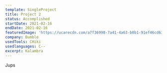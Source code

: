 ```yaml
---
template: SingleProject
title: Project 2
status: Accomplished
startDate: 2021-02-16
endDate: 2021-02-16
featuredImage: 'https://ucarecdn.com/a7f36998-7a41-4a63-b0b1-91ef46cd638b/'
company: Bumble
usedTools: CHiki
usedlanguages: C--
excerpt: Kalambra
---
```

Jups